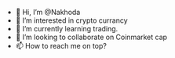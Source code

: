 - 👋 Hi, I’m @Nakhoda 
- 👀 I’m interested in crypto currancy
- 🌱 I’m currently learning trading.
- 💞️ I’m looking to collaborate on Coinmarket cap
- 📫 How to reach me on top?

<!---
Nakhoda445/Nakhoda445 is a ✨ special ✨ repository because its `README.md` (this file) appears on your GitHub profile.
You can click the Preview link to take a look at your changes.
--->
